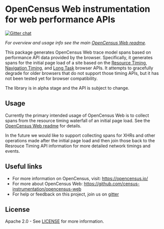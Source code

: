 # OpenCensus Web instrumentation for web performance APIs
[![Gitter chat][gitter-image]][gitter-url]

*For overview and usage info see the main [OpenCensus Web readme][oc-web-readme-url].*

This package generates OpenCensus Web trace model spans based on performance API
data provided by the browser. Specifically, it generates spans for the initial
page load of a site based on the [Resource Timing][resource-timing-url],
[Navigation Timing][nav-timing-url], and [Long Task][long-tasks-url] browser
APIs. It attempts to gracefully degrade for older browsers that do not support
those timing APIs, but it has not been tested yet for browser compatibility.

The library is in alpha stage and the API is subject to change.

## Usage

Currently the primary intended usage of OpenCensus Web is to collect
spans from the resource timing waterfall of an initial page load. See the 
[OpenCensus Web readme][oc-web-readme-url] for details.

In the future we would like to support collecting spans for XHRs and other
operations made after the initial page load and then join those back to the
Resrouce Timing API information for more detailed network timings and events.

## Useful links
- For more information on OpenCensus, visit: <https://opencensus.io/>
- For more about OpenCensus Web: <https://github.com/census-instrumentation/opencensus-web>
- For help or feedback on this project, join us on [gitter][gitter-url]

## License

Apache 2.0 - See [LICENSE][license-url] for more information.

[gitter-image]: https://badges.gitter.im/census-instrumentation/lobby.svg
[gitter-url]: https://gitter.im/census-instrumentation/lobby
[oc-web-readme-url]: https://github.com/census-instrumentation/opencensus-web/blob/master/README.md
[license-url]: https://github.com/census-instrumentation/opencensus-web/blob/master/packages/opencensus-web-instrumentation-perf/LICENSE
[nav-timing-url]: https://www.w3.org/TR/navigation-timing-2/
[resource-timing-url]: https://www.w3.org/TR/resource-timing-2/
[long-tasks-url]: https://w3c.github.io/longtasks/
